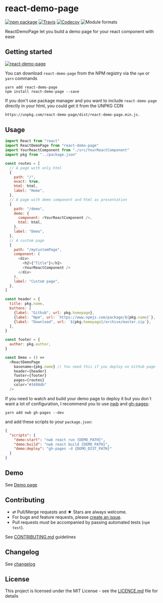 # react-demo-page

[![npm package][npm-badge]][npm]
[![Travis][build-badge]][build]
[![Codecov][codecov-badge]][codecov]
![Module formats][module-formats]

ReactDemoPage let you build a demo page for your react component with ease

## Getting started

[![react-demo-page](https://nodei.co/npm/react-demo-page.png?downloads=true&downloadRank=true&stars=true)](https://nodei.co/npm/react-demo-page/)

You can download `react-demo-page` from the NPM registry via the `npm` or `yarn` commands

```shell
yarn add react-demo-page
npm install react-demo-page --save
```

If you don't use package manager and you want to include `react-demo-page` directly in your html, you could get it from the UNPKG CDN

```html
https://unpkg.com/react-demo-page/dist/react-demo-page.min.js.
```

## Usage

```javascript
import React from "react"
import ReactDemoPage from "react-demo-page"
import YourReactComponent from "./src/YourReactComponent"
import pkg from "../package.json"

const routes = [
  // A page with only html
  {
    path: "/",
    exact: true,
    html: html,
    label: "Home",
  },
  // A page with demo component and html as presentation
  {
    path: "/demo",
    demo: {
      component: <YourReactComponent />,
      html: html,
    },
    label: "Demo",
  },
  // A custom page
  {
    path: "/myCustomPage",
    component: (
      <div>
        <h2>{"Title"}</h2>
        <YourReactComponent />
      </div>
    ),
    label: "Custom page",
  },
]

const header = {
  title: pkg.name,
  buttons: [
    {label: "Github", url: pkg.homepage},
    {label: "Npm", url: `https://www.npmjs.com/package/${pkg.name}`},
    {label: "Download", url: `${pkg.homepage}/archive/master.zip`},
  ],
}

const footer = {
  author: pkg.author,
}

const Demo = () =>
  <ReactDemoPage
    basename={pkg.name} // You need this if you deploy on Github page
    header={header}
    footer={footer}
    pages={routes}
    color="#3498db"
  />
```

If you need to watch and build your demo page to deploy it but you don`t want a lot of configuration, I recommend you to use [nwb](https://github.com/insin/nwb) and [gh-pages](https://github.com/tschaub/gh-pages):

```shell
yarn add nwb gh-pages --dev
```

and add these scripts to your `package.json`:
```json
{
  "scripts": {
    "demo:start": "nwb react run {DEMO_PATH}",
    "demo:build": "nwb react build {DEMO_PATH}",
    "demo:deploy": "gh-pages -d {DEMO_DIST_PATH}"
  }
}
```

## Demo

See [Demo page][github-page]

## Contributing

* ⇄ Pull/Merge requests and ★ Stars are always welcome.
* For bugs and feature requests, please [create an issue][github-issue].
* Pull requests must be accompanied by passing automated tests (`npm test`).

See [CONTRIBUTING.md](./CONTRIBUTING.md) guidelines

## Changelog

See [changelog](./CHANGELOG.md)

## License

This project is licensed under the MIT License - see the [LICENCE.md](./LICENCE.md) file for details

[npm-badge]: https://img.shields.io/npm/v/react-demo-page.svg?style=flat-square
[npm]: https://www.npmjs.org/package/react-demo-page

[build-badge]: https://img.shields.io/travis/xuopled/react-demo-page/master.svg?style=flat-square
[build]: https://travis-ci.org/xuopled/react-demo-page

[codecov-badge]: https://img.shields.io/codecov/c/github/xuopled/react-demo-page.svg?style=flat-square
[codecov]: https://codecov.io/gh/xuopled/react-demo-page

[module-formats]: https://img.shields.io/badge/module%20formats-umd%2C%20cjs%2C%20esm-green.svg?style=flat-square

[github-page]: https://xuopled.github.io/react-demo-page
[github-issue]: https://github.com/xuopled/react-demo-page/issues/new
